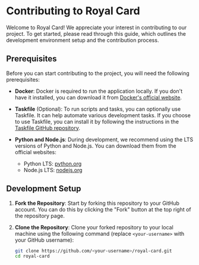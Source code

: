 # Contributing to Royal Card

Welcome to Royal Card! We appreciate your interest in contributing to our project. To get started, please read through this guide, which outlines the development environment setup and the contribution process.

## Prerequisites

Before you can start contributing to the project, you will need the following prerequisites:

- **Docker**: Docker is required to run the application locally. If you don't have it installed, you can download it from [Docker's official website](https://www.docker.com/).

- **Taskfile** (Optional): To run scripts and tasks, you can optionally use Taskfile. It can help automate various development tasks. If you choose to use Taskfile, you can install it by following the instructions in the [Taskfile GitHub repository](https://github.com/go-task/task).

- **Python and Node.js**: During development, we recommend using the LTS versions of Python and Node.js. You can download them from the official websites:
  - Python LTS: [python.org](https://www.python.org/downloads/)
  - Node.js LTS: [nodejs.org](https://nodejs.org/en/download/)

## Development Setup

1. **Fork the Repository**: Start by forking this repository to your GitHub account. You can do this by clicking the "Fork" button at the top right of the repository page.

2. **Clone the Repository**: Clone your forked repository to your local machine using the following command (replace `<your-username>` with your GitHub username):

   ```bash
   git clone https://github.com/<your-username>/royal-card.git
   cd royal-card
